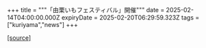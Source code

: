 +++
title = """「由栗いもフェスティバル」開催"""
date = 2025-02-14T04:00:00.000Z
expiryDate = 2025-02-20T06:29:59.323Z
tags = ["kuriyama","news"]
+++


[[source]](https://www.town.kuriyama.hokkaido.jp/soshiki/28/30326.html)
